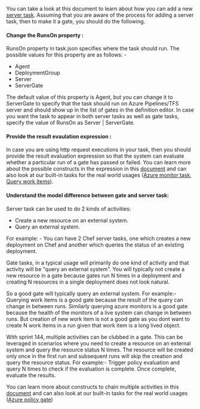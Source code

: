 
You can take a look at this document to learn about how you can add a new [server task](https://github.com/Microsoft/vsts-tasks/blob/master/docs/authoring/servertaskauthoring.md). Assuming that you are aware of the process for adding a server task, then to make it a gate, you should do the following. 

#### Change the RunsOn property :
RunsOn property in task.json specifies where the task should run. The possible values for this property are as follows: -

- Agent
- DeploymentGroup
- Server
- ServerGate

The default value of this property is Agent, but you can change it to ServerGate to specify that the task should run on Azure Pipelines/TFS server and should show up in the list of gates in the definition editor. In case you want the task to appear in both server tasks as well as gate tasks, specify the value of RunsOn as Server | ServerGate.

#### Provide the result evaulation expression :

In case you are using http request executions in your task, then you should provide the result evaluation expression so that the system can evaluate whether a particular run of a gate has passed or failed. You can learn more about the possible constructs in the expression in this [document](https://github.com/Microsoft/vsts-tasks/blob/master/docs/authoring/servertaskauthoring.md) and can also look at our built-in tasks for the real world usages ([Azure monitor task](https://github.com/Microsoft/vsts-tasks/blob/master/Tasks/AzureMonitor/task.json), [Query work items](https://github.com/Microsoft/vsts-tasks/blob/master/Tasks/QueryWorkItems/task.json)).

#### Understand the model difference between gate and server task:

Server task can be used to do 2 kinds of activities: 

- Create a new resource on an external system. 
- Query an external system. 

For example: - You can have 2 Chef server tasks, one which creates a new deployment on Chef and another which queries the status of an existing deployment.

Gate tasks, in a typical usage will primarily do one kind of activity and that activity will be "query an external system". You will typically not create a new resource in a gate because gates run N times in a deployment and creating N resources in a single deployment does not look natural.

So a good gate will typically query an external system. For example:- Querying work items is a good gate because the result of the query can change in between runs. Similarly querying azure monitors is a good gate because the health of the monitors of a live system can change in between runs. But creation of new work item is not a good gate as you dont want to create N work items in a run given that work item is a long lived object. 

With sprint 144, multiple activities can be clubbed in a gate. This can be leveraged in scenarios where you need to create a resource on an external system and query the resource status N times. The resource will be created only once in the first run and subsequent runs will skip the creation and query the resource status. For example:- Trigger policy evaluation and query N times to check if the evaluation is complete. Once complete, evaluate the results. 

You can learn more about constructs to chain multiple activities in this [document](https://github.com/Microsoft/vsts-tasks/blob/master/docs/authoring/servertaskauthoring.md) and can also look at our built-in tasks for the real world usages ([Azure policy gate](https://github.com/Microsoft/azure-pipelines-tasks/blob/master/Tasks/AzurePolicyV0/task.json))
